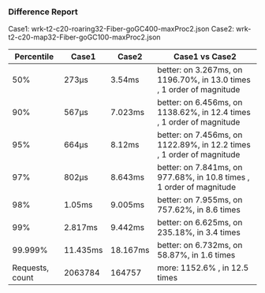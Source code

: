 ### Difference Report
Case1: wrk-t2-c20-roaring32-Fiber-goGC400-maxProc2.json
Case2: wrk-t2-c20-map32-Fiber-goGC100-maxProc2.json

|Percentile|Case1|Case2|Case1 vs Case2|
|---|---|---|---|
|50%|273µs|3.54ms|better: on 3.267ms, on 1196.70%, in 13.0 times , 1 order of magnitude|
|90%|567µs|7.023ms|better: on 6.456ms, on 1138.62%, in 12.4 times , 1 order of magnitude|
|95%|664µs|8.12ms|better: on 7.456ms, on 1122.89%, in 12.2 times , 1 order of magnitude|
|97%|802µs|8.643ms|better: on 7.841ms, on 977.68%, in 10.8 times , 1 order of magnitude|
|98%|1.05ms|9.005ms|better: on 7.955ms, on 757.62%, in 8.6 times |
|99%|2.817ms|9.442ms|better: on 6.625ms, on 235.18%, in 3.4 times |
|99.999%|11.435ms|18.167ms|better: on 6.732ms, on 58.87%, in 1.6 times |
|Requests, count|2063784|164757|more: 1152.6% , in 12.5 times |
